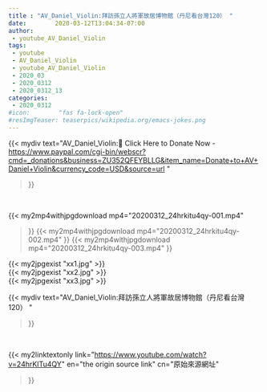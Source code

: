 ```yaml
---
title : "AV_Daniel_Violin:拜訪孫立人將軍故居博物館（丹尼看台灣120） "
date:        2020-03-12T13:04:34-07:00
author:
 - youtube_AV_Daniel_Violin
tags:
 - youtube
 - AV_Daniel_Violin
 - youtube_AV_Daniel_Violin
 - 2020_03
 - 2020_0312
 - 2020_0312_13
categories:
 - 2020_0312
#icon:        "fas fa-lock-open"
#resImgTeaser: teaserpics/wikipedia.org/emacs-jokes.png
---
```


{{< mydiv text="AV_Daniel_Violin:📌 Click Here to Donate Now - https://www.paypal.com/cgi-bin/webscr?cmd=_donations&business=ZU352QFEYBLLG&item_name=Donate+to+AV+Daniel+Violin&currency_code=USD&source=url "
>}}
<br>


{{< my2mp4withjpgdownload mp4="20200312_24hrkitu4qy-001.mp4"
>}}
{{< my2mp4withjpgdownload mp4="20200312_24hrkitu4qy-002.mp4"
>}}
{{< my2mp4withjpgdownload mp4="20200312_24hrkitu4qy-003.mp4"
>}}

{{< my2jpgexist "xx1.jpg" >}}<br>
{{< my2jpgexist "xx2.jpg" >}}<br>
{{< my2jpgexist "xx3.jpg" >}}<br>



{{< mydiv text="AV_Daniel_Violin:拜訪孫立人將軍故居博物館（丹尼看台灣120） "
>}}
<br>

{{< my2linktextonly link="https://www.youtube.com/watch?v=24hrKITu4QY"
en="the origin source link" cn="原始來源網址"
>}}


<br>


